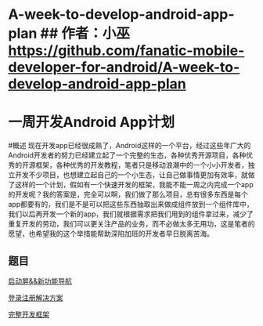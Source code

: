 # A-week-to-develop-android-app-plan    ## 作者：小巫  https://github.com/fanatic-mobile-developer-for-android/A-week-to-develop-android-app-plan
# 一周开发Android App计划

#概述
现在开发app已经很成熟了，Android这样的一个平台，经过这些年广大的Android开发者的努力已经建立起了一个完整的生态，各种优秀开源项目，各种优秀的开源框架，各种优秀的开发教程，笔者只是移动浪潮中的一个小小开发者，独立开发不少项目，也想建立起自己的一个小生态，让自己做事情更加有效率，就做了这样的一个计划，假如有一个快速开发的框架，我能不能一周之内完成一个app的开发呢？我的答案是，完全可以啊，我们做了那么项目，总有很多东西是每个app都要有的，我们是不是可以把这些东西抽取出来做成组件放到一个组件库中，我们以后再开发一个新的app，我们就根据需求把我们用到的组件拿过来，减少了重复开发的劳动，我们可以更关注产品的业务，而不必做太多无用功，这是笔者的愿望，也希望我的这个举措能帮助深陷加班的开发者早日脱离苦海。


## 题目 
[启动屏&&新功能导航](https://github.com/fanatic-mobile-developer-for-android/A-week-to-develop-android-app-plan/tree/master/001_FeatureGuide)

[登录注册解决方案](https://github.com/fanatic-mobile-developer-for-android/A-week-to-develop-android-app-plan/tree/master/002_LoginAndRegisterModule)

[完整开发框架](https://github.com/fanatic-mobile-developer-for-android/A-week-to-develop-android-app-plan/tree/master/AndroidQuickStartProject)




